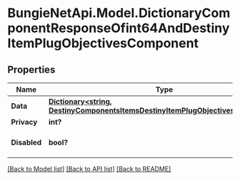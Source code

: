 # BungieNetApi.Model.DictionaryComponentResponseOfint64AndDestinyItemPlugObjectivesComponent
## Properties

Name | Type | Description | Notes
------------ | ------------- | ------------- | -------------
**Data** | [**Dictionary<string, DestinyComponentsItemsDestinyItemPlugObjectivesComponent>**](DestinyComponentsItemsDestinyItemPlugObjectivesComponent.md) |  | [optional] 
**Privacy** | **int?** |  | [optional] 
**Disabled** | **bool?** | If true, this component is disabled. | [optional] 

[[Back to Model list]](../README.md#documentation-for-models) [[Back to API list]](../README.md#documentation-for-api-endpoints) [[Back to README]](../README.md)

